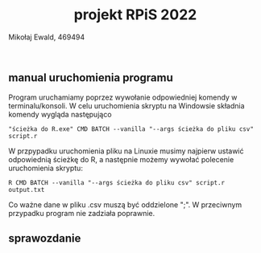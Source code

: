 <h1 align="center"> projekt RPiS 2022 </h1>
Mikołaj Ewald, 469494

&nbsp;<br>

## manual uruchomienia programu

Program uruchamiamy poprzez wywołanie odpowiedniej komendy w terminalu/konsoli. W celu uruchomienia skryptu na Windowsie składnia komendy wygląda następująco 

```
"ścieżka do R.exe" CMD BATCH --vanilla "--args ścieżka do pliku csv" script.r
```
W przpypadku uruchomienia pliku na Linuxie musimy najpierw ustawić odpowiednią ścieżkę do R, a następnie możemy wywołać polecenie uruchomienia skryptu:
```
R CMD BATCH --vanilla "--args ścieżka do pliku csv" script.r output.txt
```
Co ważne dane w pliku .csv muszą być oddzielone ";". W przeciwnym przypadku program nie zadziała poprawnie. 

## sprawozdanie
